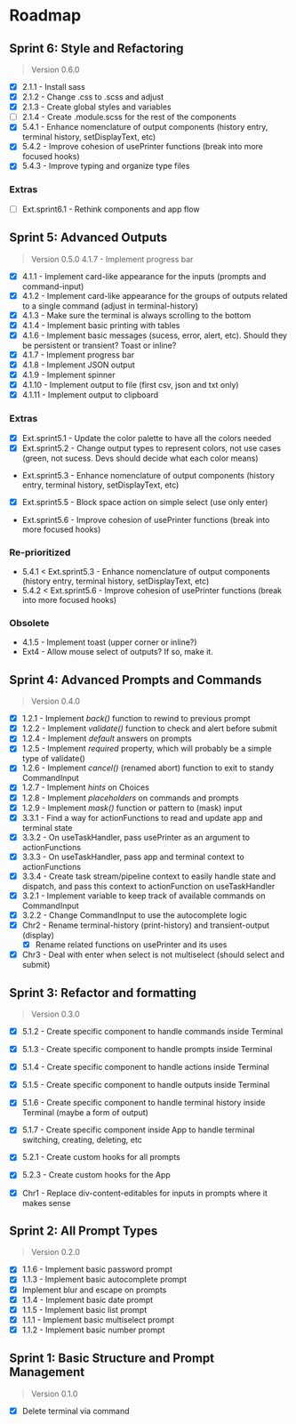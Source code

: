# Roadmap

## Sprint 6: Style and Refactoring

> Version 0.6.0

- [x] 2.1.1 - Install sass
- [x] 2.1.2 - Change .css to .scss and adjust
- [x] 2.1.3 - Create global styles and variables
- [ ] 2.1.4 - Create .module.scss for the rest of the components
- [x] 5.4.1 - Enhance nomenclature of output components (history entry, terminal history, setDisplayText, etc)
- [x] 5.4.2 - Improve cohesion of usePrinter functions (break into more focused hooks)
- [x] 5.4.3 - Improve typing and organize type files

### Extras

-  [ ] Ext.sprint6.1 - Rethink components and app flow


## Sprint 5: Advanced Outputs

> Version 0.5.0
> 4.1.7 - Implement progress bar

- [x] 4.1.1 - Implement card-like appearance for the inputs (prompts and command-input)
- [x] 4.1.2 - Implement card-like appearance for the groups of outputs related to a single command (adjust in terminal-history)
- [x] 4.1.3 - Make sure the terminal is always scrolling to the bottom
- [x] 4.1.4 - Implement basic printing with tables
- [x] 4.1.6 - Implement basic messages (sucess, error, alert, etc). Should they be persistent or transient? Toast or inline?
- [x] 4.1.7 - Implement progress bar
- [x] 4.1.8 - Implement JSON output
- [x] 4.1.9 - Implement spinner
- [x] 4.1.10 - Implement output to file (first csv, json and txt only)
- [x] 4.1.11 - Implement output to clipboard

### Extras
- [x] Ext.sprint5.1 - Update the color palette to have all the colors needed
- [x] Ext.sprint5.2 - Change output types to represent colors, not use cases (green, not sucess. Devs should decide what each color means)
- Ext.sprint5.3 - Enhance nomenclature of output components (history entry, terminal history, setDisplayText, etc)
- [x] Ext.sprint5.5 - Block space action on simple select (use only enter)
- Ext.sprint5.6 - Improve cohesion of usePrinter functions (break into more focused hooks)

### Re-prioritized
- 5.4.1 < Ext.sprint5.3 - Enhance nomenclature of output components (history entry, terminal history, setDisplayText, etc)
- 5.4.2 < Ext.sprint5.6 - Improve cohesion of usePrinter functions (break into more focused hooks)

### Obsolete
- 4.1.5 - Implement toast (upper corner or inline?)
- Ext4 - Allow mouse select of outputs? If so, make it.

## Sprint 4: Advanced Prompts and Commands

> Version 0.4.0

- [x] 1.2.1 - Implement *back()* function to rewind to previous prompt
- [x] 1.2.2 - Implement *validate()* function to check and alert before submit
- [x] 1.2.4 - Implement *default* answers on prompts
- [x] 1.2.5 - Implement *required* property, which will probably be a simple type of validate()
- [x] 1.2.6 - Implement *cancel()* (renamed abort) function to exit to standy CommandInput
- [x] 1.2.7 - Implement *hints* on Choices
- [x] 1.2.8 - Implement *placeholders* on commands and prompts
- [x] 1.2.9 - Implement *mask()* function or pattern to (mask) input
- [x] 3.3.1 - Find a way for actionFunctions to read and update app and terminal state
- [x] 3.3.2 - On useTaskHandler, pass usePrinter as an argument to actionFunctions
- [x] 3.3.3 - On useTaskHandler, pass app and terminal context to actionFunctions
- [x] 3.3.4 - Create task stream/pipeline context to easily handle state and dispatch, and pass this context to actionFunction on useTaskHandler
- [x] 3.2.1 - Implement variable to keep track of available commands on CommandInput
- [x] 3.2.2 - Change CommandInput to use the autocomplete logic
- [x] Chr2 - Rename terminal-history (print-history) and transient-output (display)
    - [x] Rename related functions on usePrinter and its uses
- [x] Chr3 - Deal with enter when select is not multiselect (should select and submit)

## Sprint 3: Refactor and formatting

> Version 0.3.0

- [x] 5.1.2 - Create specific component to handle commands inside Terminal
- [x] 5.1.3 - Create specific component to handle prompts inside Terminal
- [x] 5.1.4 - Create specific component to handle actions inside Terminal
- [x] 5.1.5 - Create specific component to handle outputs inside Terminal
- [x] 5.1.6 - Create specific component to handle terminal history inside Terminal (maybe a form of output)
- [x] 5.1.7 - Create specific component inside App to handle terminal switching, creating, deleting, etc
- [x] 5.2.1 - Create custom hooks for all prompts
- [x] 5.2.3 - Create custom hooks for the App
- [x] Chr1 - Replace div-content-editables for inputs in prompts where it makes sense


## Sprint 2: All Prompt Types

> Version 0.2.0

- [x] 1.1.6 - Implement basic password prompt
- [x] 1.1.3 - Implement basic autocomplete prompt
- [x] Implement blur and escape on prompts
- [x] 1.1.4 - Implement basic date prompt
- [x] 1.1.5 - Implement basic list prompt
- [x] 1.1.1 - Implement basic multiselect prompt
- [x] 1.1.2 - Implement basic number prompt

## Sprint 1: Basic Structure and Prompt Management

> Version 0.1.0

- [x] Delete terminal via command